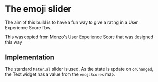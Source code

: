 # The emoji slider

The aim of this build is to have a fun way to give a rating in a User Experience Score flow.

This was copied from Monzo's User Experience Score that was designed this way

## Implementation

The standard `Material` slider is used. As the state is update on `onChanged`, the Text widget has a value from the `emojiScores` map.